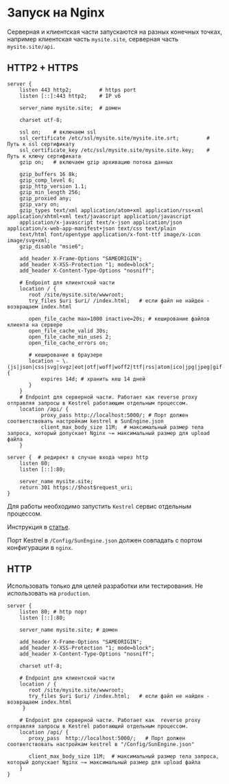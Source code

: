 # Запуск на Nginx

Серверная и клиентская части запускаются на разных конечных точках, например клиентская часть `mysite.site`, серверная часть `mysite.site/api`.

## HTTP2 + HTTPS

```
server {
    listen 443 http2;         # https port
    listen [::]:443 http2;    # IP v6

    server_name mysite.site;  # домен

    charset utf-8;

    ssl on;    # включаем ssl
    ssl_certificate /etc/ssl/mysite.site/mysite.ite.srt;         # Путь к ssl сертификату
    ssl_certificate_key /etc/ssl/mysite.site/mysite.site.key;    # Путь к ключу сертификата 
    gzip on;   # включаем gzip архивацию потока данных

    gzip_buffers 16 8k;
    gzip_comp_level 6;
    gzip_http_version 1.1;
    gzip_min_length 256;
    gzip_proxied any;
    gzip_vary on;
    gzip_types text/xml application/atom+xml application/rss+xml application/xhtml+xml text/javascript application/javascript
    application/x-javascript text/x-json application/json application/x-web-app-manifest+json text/css text/plain
    text/html font/opentype application/x-font-ttf image/x-icon image/svg+xml;
    gzip_disable "msie6";

    add_header X-Frame-Options "SAMEORIGIN";
    add_header X-XSS-Protection "1; mode=block";
    add_header X-Content-Type-Options "nosniff";

    # Endpoint для клиентской части
    location / {   
       root /site/mysite.site/wwwroot;
       try_files $uri $uri/ /index.html;   # если файл не найден - возвращаем index.html

       open_file_cache max=1000 inactive=20s; # кеширование файлов клиента на сервере
       open_file_cache_valid 30s;
       open_file_cache_min_uses 2;
       open_file_cache_errors on;

       # кеширование в браузере
       location ~ \.(js|json|css|svg|svgz|eot|otf|woff|woff2|ttf|rss|atom|ico|jpg|jpeg|gif|png)$ {
           expires 14d; # хранить кеш 14 дней
       }
    }
    # Endpoint для серверной части. Работает как reverse proxy отправляя запросы в Kestrel работающим отдельным процессом.
    location /api/ {   
           proxy_pass http://localhost:5000/; # Порт должен соответствовать настройкам kestrel в SunEngine.json
           client_max_body_size 11M;  # максимальный размер тела запроса, который допускает Nginx ~= максимальный размер для upload файла
    }

server {  # редирект в случае входа через http
    listen 80;
    listen [::]:80;

    server_name mysite.site;
    return 301 https://$host$request_uri;
}
```


Для работы необходимо запустить `Kestrel` сервис отдельным процессом.

Инструкция в [статье](https://kimsereyblog.blogspot.com/2018/05/manage-kestrel-process-with-systemd.html).


Порт Kestrel в `/Config/SunEngine.json` должен совпадать с портом конфигурации в `nginx`.


## HTTP

Использовать только для целей разработки или тестирования. Не использовать на `production`.

```
server {
    listen 80; # http порт
    listen [::]:80;

    server_name mysite.site; # домен
         
    add_header X-Frame-Options "SAMEORIGIN";
    add_header X-XSS-Protection "1; mode=block";
    add_header X-Content-Type-Options "nosniff";
     
    charset utf-8;
         
    # Endpoint для клиентской части
    location / {   
       root /site/mysite.site/wwwroot;
       try_files $uri $uri/ /index.html;   # если файл не найден - возвращаем index.html
     }

    # Endpoint для серверной части. Работает как  reverse proxy отправляя запросы в Kestrel работающий отдельным процессом.  
    location /api/ {   
       proxy_pass  http://localhost:5000/;   # Порт должен соответствовать настройкам kestrel в "/Config/SunEngine.json"
            
       client_max_body_size 11M;  # максимальный размер тела запроса, который допускает Nginx ~= максимальный размер для upload файла  
    }
}
```
 

